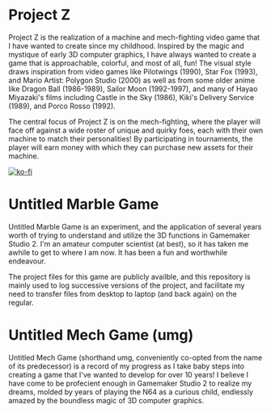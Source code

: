 
# Project Z
Project Z is the realization of a machine and mech-fighting video game that I have wanted to create since my childhood. Inspired by the magic and mystique of early 3D computer graphics, I have always wanted to create a game that is approachable, colorful, and most of all, fun!
The visual style draws inspiration from video games like Pilotwings (1990), Star Fox (1993), and Mario Artist: Polygon Studio (2000) as well as from some older anime like Dragon Ball (1986-1989), Sailor Moon (1992-1997), and many of Hayao Miyazaki's films including Castle in the Sky (1986), Kiki's Delivery Service (1989), and Porco Rosso (1992).

The central focus of Project Z is on the mech-fighting, where the player will face off against a wide roster of unique and quirky foes, each with their own machine to match their personalities!
By participating in tournaments, the player will earn money with which they can purchase new assets for their machine.

[![ko-fi](https://www.ko-fi.com/img/githubbutton_sm.svg)](https://ko-fi.com/P5P11BOIE)

# Untitled Marble Game
Untitled Marble Game is an experiment, and the application of several years worth of trying to understand and utilize the 3D functions in Gamemaker Studio 2.
I'm an amateur computer scientist (at best), so it has taken me awhile to get to where I am now.
It has been a fun and worthwhile endeavour.

The project files for this game are publicly availble, and this repository is mainly used to log successive versions of the project, and facilitate my need to transfer files from desktop to laptop (and back again) on the regular.

# Untitled Mech Game (umg)
Untitled Mech Game (shorthand umg, conveniently co-opted from the name of its predecessor) is a record of my progress as I take baby steps into creating a game that I've wanted to develop for over 10 years!
I believe I have come to be profecient enough in Gamemaker Studio 2 to realize my dreams, molded by years of playing the N64 as a curious child, endlessly amazed by the boundless magic of 3D computer graphics.
